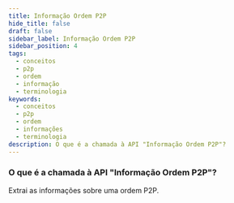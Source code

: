 ```yaml
---
title: Informação Ordem P2P
hide_title: false
draft: false
sidebar_label: Informação Ordem P2P
sidebar_position: 4
tags:
  - conceitos
  - p2p
  - ordem
  - informação
  - terminologia
keywords:
  - conceitos
  - p2p
  - ordem
  - informações
  - terminologia
description: O que é a chamada à API "Informação Ordem P2P"?
---
```


### O que é a chamada à API "Informação Ordem P2P"?

Extrai as informações sobre uma ordem P2P.
